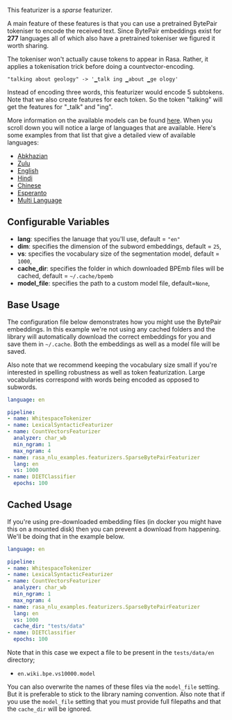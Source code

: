 This featurizer is a *sparse* featurizer.

A main feature of these features is that you can use a pretrained BytePair tokeniser
to encode the received text. Since BytePair embeddings exist for **277** languages
all of which also have a pretrained tokeniser we figured it worth sharing.

The tokeniser won't actually cause tokens to appear in Rasa. Rather, it applies
a tokenisation trick before doing a countvector-encoding.

```
"talking about geology" -> '▁talk ing ▁about ▁ge ology'
```

Instead of encoding three words, this featurizer would encode 5 subtokens. Note
that we also create features for each token. So the token "talking" will get the
features for "_talk" and "ing".

More information on the available models can be found [here](https://bpemb.h-its.org/).
When you scroll down you will  notice a large of languages that are available. Here's
some examples from that list that give a detailed view of available languages:

- [Abkhazian](https://bpemb.h-its.org/ab/)
- [Zulu](https://bpemb.h-its.org/zu/)
- [English](https://bpemb.h-its.org/en/)
- [Hindi](https://bpemb.h-its.org/hi/)
- [Chinese](https://bpemb.h-its.org/zh/)
- [Esperanto](https://bpemb.h-its.org/eo/)
- [Multi Language](https://bpemb.h-its.org/multi/)

## Configurable Variables

- **lang**: specifies the lanuage that you'll use, default = `"en"`
- **dim**: specifies the dimension of the subword embeddings, default = `25`,
- **vs**: specifies the vocabulary size of the segmentation model, default = `1000`,
- **cache_dir**: specifies the folder in which downloaded BPEmb files will be cached, default = `~/.cache/bpemb`
- **model_file**: specifies the path to a custom model file, default=`None`,

## Base Usage

The configuration file below demonstrates how you might use the BytePair embeddings. In this example
we're not using any cached folders and the library will automatically download the correct embeddings
for you and save them in `~/.cache`. Both the embeddings as well as a model file will be saved.

Also note that we recommend keeping the vocabulary size small if you're interested
in spelling robustness as well as token featurization. Large vocabularies correspond
with words being encoded as opposed to subwords.

```yaml
language: en

pipeline:
- name: WhitespaceTokenizer
- name: LexicalSyntacticFeaturizer
- name: CountVectorsFeaturizer
  analyzer: char_wb
  min_ngram: 1
  max_ngram: 4
- name: rasa_nlu_examples.featurizers.SparseBytePairFeaturizer
  lang: en
  vs: 1000
- name: DIETClassifier
  epochs: 100
```

## Cached Usage

If you're using pre-downloaded embedding files (in docker you might have this on a mounted disk)
then you can prevent a download from happening. We'll be doing that in the example below.

```yaml
language: en

pipeline:
- name: WhitespaceTokenizer
- name: LexicalSyntacticFeaturizer
- name: CountVectorsFeaturizer
  analyzer: char_wb
  min_ngram: 1
  max_ngram: 4
- name: rasa_nlu_examples.featurizers.SparseBytePairFeaturizer
  lang: en
  vs: 1000
  cache_dir: "tests/data"
- name: DIETClassifier
  epochs: 100
```

Note that in this case we expect a file to be present in the `tests/data/en` directory;

- `en.wiki.bpe.vs10000.model`

You can also overwrite the names of these files via the `model_file` setting. But it
is preferable to stick to the library naming convention. Also note that if you use
the `model_file` setting that you must provide full filepaths and that the
`cache_dir` will be ignored.
